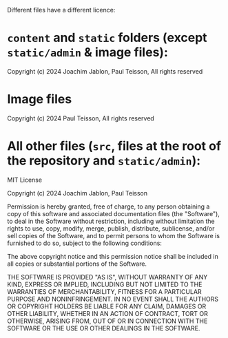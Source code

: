 Different files have a different licence:
# `content` and `static` folders (except `static/admin` & image files):

Copyright (c) 2024 Joachim Jablon, Paul Teisson, All rights reserved

# Image files

Copyright (c) 2024 Paul Teisson, All rights reserved

# All other files (`src`, files at the root of the repository and `static/admin`):

MIT License

Copyright (c) 2024 Joachim Jablon, Paul Teisson

Permission is hereby granted, free of charge, to any person obtaining a copy
of this software and associated documentation files (the "Software"), to deal
in the Software without restriction, including without limitation the rights
to use, copy, modify, merge, publish, distribute, sublicense, and/or sell
copies of the Software, and to permit persons to whom the Software is
furnished to do so, subject to the following conditions:

The above copyright notice and this permission notice shall be included in all
copies or substantial portions of the Software.

THE SOFTWARE IS PROVIDED "AS IS", WITHOUT WARRANTY OF ANY KIND, EXPRESS OR
IMPLIED, INCLUDING BUT NOT LIMITED TO THE WARRANTIES OF MERCHANTABILITY,
FITNESS FOR A PARTICULAR PURPOSE AND NONINFRINGEMENT. IN NO EVENT SHALL THE
AUTHORS OR COPYRIGHT HOLDERS BE LIABLE FOR ANY CLAIM, DAMAGES OR OTHER
LIABILITY, WHETHER IN AN ACTION OF CONTRACT, TORT OR OTHERWISE, ARISING FROM,
OUT OF OR IN CONNECTION WITH THE SOFTWARE OR THE USE OR OTHER DEALINGS IN THE
SOFTWARE.
